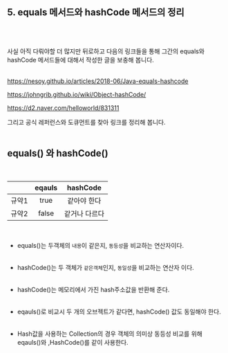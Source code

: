 ## 5. equals 메서드와 hashCode 메서드의 정리
<br><br>

사실 아직 다뤄야할 더 많지만 뒤로하고 다음의 링크들을 통해 그간의 equals와 hashCode 메서드들에 대해서 작성한 글을 보충해 봅니다.
<br><br>

https://nesoy.github.io/articles/2018-06/Java-equals-hashcode
<br>

https://johngrib.github.io/wiki/Object-hashCode/
<br>

https://d2.naver.com/helloworld/831311
<br>

그리고 공식 레퍼런스와 도큐먼트를 찾아 링크를 정리해 봅니다.
<br><br>

## equals() 와 hashCode()
<br>

|   | eqauls | hashCode |
|:---:|:---:|:---:|
| 규약1 | true | 같아야 한다 |
| 규약2 | false | 같거나 다르다 |
<br>


+ equals()는 두객체의 `내용`이 같은지, `동등성`을 비교하는 연산자이다.
<br><br>

+ hashCode()는 두 객체가 `같은객체`인지, `동일성`을 비교하는 연산자 이다.
<br><br>

+ hashCode()는 메모리에서 가진 hash주소값을 반환해 준다.
<br><br>

+ eqauls()로 비교시 두 개의 오브젝트가 같다면, hashCode() 값도 동일해야 한다.
<br><br>

+ Hash값을 사용하는 Collection의 경우 객체의 의미상 동등성 비교를 위해 eqauls()와 ,HashCode()를 같이 사용한다.
<br><br>
